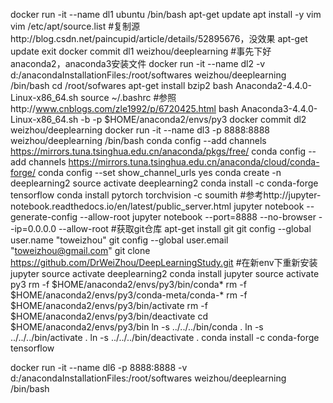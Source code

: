 docker run -it --name dl1 ubuntu /bin/bash
apt-get update
apt install -y vim
vim /etc/apt/source.list #复制源http://blog.csdn.net/paincupid/article/details/52895676，没效果
apt-get update
exit
docker commit dl1 weizhou/deeplearning
#事先下好anaconda2，anaconda3安装文件
docker run -it --name dl2 -v d:/anacondaInstallationFiles:/root/softwares weizhou/deeplearning /bin/bash
cd /root/sofwares
apt-get install bzip2
bash Anaconda2-4.4.0-Linux-x86_64.sh
source ~/.bashrc
#参照http://www.cnblogs.com/zle1992/p/6720425.html
bash Anaconda3-4.4.0-Linux-x86_64.sh -b -p $HOME/anaconda2/envs/py3
docker commit dl2 weizhou/deeplearning
docker run -it --name dl3 -p 8888:8888 weizhou/deeplearning /bin/bash
conda config --add channels https://mirrors.tuna.tsinghua.edu.cn/anaconda/pkgs/free/
conda config --add channels https://mirrors.tuna.tsinghua.edu.cn/anaconda/cloud/conda-forge/
conda config --set show_channel_urls yes
conda create -n deeplearning2 
source activate deeplearning2
conda install -c conda-forge tensorflow
conda install pytorch torchvision -c soumith
#参考http://jupyter-notebook.readthedocs.io/en/latest/public_server.html
jupyter notebook --generate-config --allow-root
jupyter notebook --port=8888 --no-browser --ip=0.0.0.0 --allow-root
#获取git仓库
apt-get install git
git config --global user.name "toweizhou"
git config --global user.email "toweizhou@gmail.com"
git clone https://github.com/DrWeiZhou/DeepLearningStudy.git
#在新env下重新安装jupyter
source activate deeplearning2
conda install jupyter
source activate py3
 rm -f $HOME/anaconda2/envs/py3/bin/conda*
 rm -f $HOME/anaconda2/envs/py3/conda-meta/conda-*
 rm -f $HOME/anaconda2/envs/py3/bin/activate
 rm -f $HOME/anaconda2/envs/py3/bin/deactivate
 cd $HOME/anaconda2/envs/py3/bin
 ln -s ../../../bin/conda .
 ln -s ../../../bin/activate .
 ln -s ../../../bin/deactivate .
conda install -c conda-forge tensorflow



docker run -it --name dl6 -p 8888:8888 -v d:/anacondaInstallationFiles:/root/softwares weizhou/deeplearning /bin/bash


 